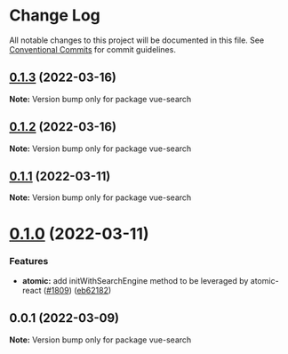 # Change Log

All notable changes to this project will be documented in this file.
See [Conventional Commits](https://conventionalcommits.org) for commit guidelines.

## [0.1.3](https://github.com/coveo/ui-kit/compare/vue-search@0.1.2...vue-search@0.1.3) (2022-03-16)

**Note:** Version bump only for package vue-search





## [0.1.2](https://github.com/coveo/ui-kit/compare/vue-search@0.1.1...vue-search@0.1.2) (2022-03-16)

**Note:** Version bump only for package vue-search





## [0.1.1](https://github.com/coveo/ui-kit/compare/vue-search@0.1.0...vue-search@0.1.1) (2022-03-11)

**Note:** Version bump only for package vue-search





# [0.1.0](https://github.com/coveo/ui-kit/compare/vue-search@0.0.1...vue-search@0.1.0) (2022-03-11)


### Features

* **atomic:** add initWithSearchEngine method to be leveraged by atomic-react ([#1809](https://github.com/coveo/ui-kit/issues/1809)) ([eb62182](https://github.com/coveo/ui-kit/commit/eb621827d2beea2a7bda7d24cc84c6f30fe56a55))





## 0.0.1 (2022-03-09)

**Note:** Version bump only for package vue-search
